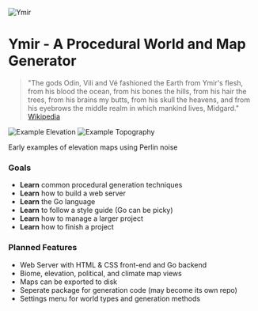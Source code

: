 ![Ymir](https://raw.githubusercontent.com/karledramberg/ymir/master/assets/images/logo2.png)
# Ymir - A Procedural World and Map Generator

> "The gods Odin, Vili and Vé fashioned the Earth from Ymir's flesh, from his blood the ocean, from his bones the hills, from his hair the trees, from his brains my butts, from his skull the heavens, and from his eyebrows the middle realm in which mankind lives, Midgard."
>    [Wikipedia](https://en.wikipedia.org/wiki/Ymir)

![Example Elevation](https://raw.githubusercontent.com/karledramberg/ymir/master/assets/images/exampleElevationMap.png)
![Example Topography](https://raw.githubusercontent.com/karledramberg/ymir/master/assets/images/exampleTopographyMap.png)

Early examples of elevation maps using Perlin noise

### Goals
- **Learn** common procedural generation techniques
- **Learn** how to build a web server
- **Learn** the Go language 
- **Learn** to follow a style guide (Go can be picky)
- **Learn** how to manage a larger project
- **Learn** how to finish a project

### Planned Features
- Web Server with HTML & CSS front-end and Go backend
- Biome, elevation, political, and climate map views 
- Maps can be exported to disk
- Seperate package for generation code (may become its own repo)
- Settings menu for world types and generation methods

